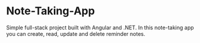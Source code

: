 # Note-Taking-App
Simple full-stack project built with Angular and .NET. In this note-taking app you can create, read, update and delete reminder notes.

